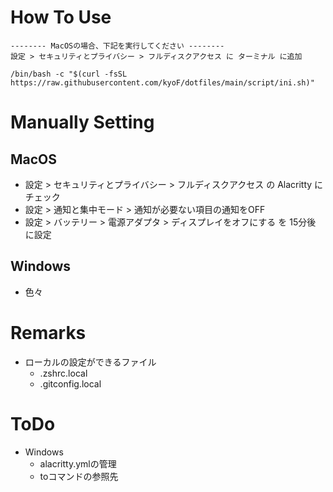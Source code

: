 # How To Use
```
-------- MacOSの場合、下記を実行してください --------
設定 > セキュリティとプライバシー > フルディスクアクセス に ターミナル に追加
```
```
/bin/bash -c "$(curl -fsSL https://raw.githubusercontent.com/kyoF/dotfiles/main/script/ini.sh)"
```

# Manually Setting
## MacOS
* 設定 > セキュリティとプライバシー > フルディスクアクセス の Alacritty にチェック
* 設定 > 通知と集中モード > 通知が必要ない項目の通知をOFF
* 設定 > バッテリー > 電源アダプタ > ディスプレイをオフにする を 15分後 に設定
## Windows
* 色々
 
# Remarks
* ローカルの設定ができるファイル
  * .zshrc.local
  * .gitconfig.local

# ToDo
* Windows
  * alacritty.ymlの管理
  * toコマンドの参照先

